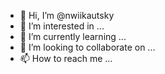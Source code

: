 - 👋 Hi, I’m @nwiikautsky
- 👀 I’m interested in ...
- 🌱 I’m currently learning ...
- 💞️ I’m looking to collaborate on ...
- 📫 How to reach me ...

<!---
nwiikautsky/nwiikautsky is a ✨ special ✨ repository because its `README.md` (this file) appears on your GitHub profile.
You can click the Preview link to take a look at your changes.
--->
